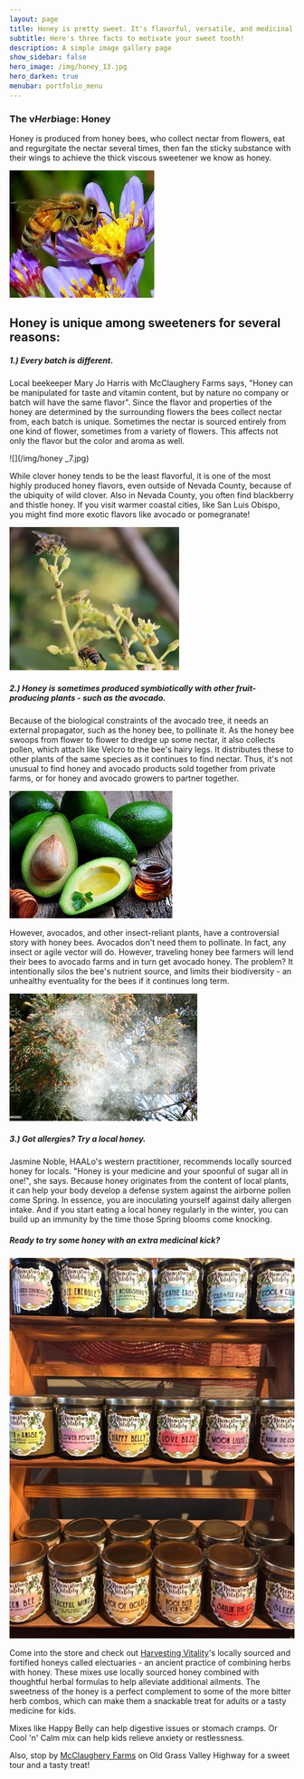 ```yaml
---
layout: page
title: Honey is pretty sweet. It's flavorful, versatile, and medicinal!
subtitle: Here's three facts to motivate your sweet tooth!
description: A simple image gallery page 
show_sidebar: false
hero_image: /img/honey_13.jpg
hero_darken: true
menubar: portfolio_menu
---
```


### The v*Herb*iage: Honey

Honey is produced from honey bees, who collect nectar from flowers, eat and regurgitate the nectar several times, then fan the sticky substance with their wings to achieve the thick viscous sweetener we know as honey.

![](/img/honey_14.jpg)

## Honey is unique among sweeteners for several reasons:

##### 1.) Every batch is different. 

Local beekeeper Mary Jo Harris with McClaughery Farms says, "Honey can be manipulated for taste and vitamin content, but by nature no company or batch will have the same flavor". Since the flavor and properties of the honey are determined by the surrounding flowers the bees collect nectar from, each batch is unique. Sometimes the nectar is sourced entirely from one kind of flower, sometimes from a variety of flowers. This affects not only the flavor but the color and aroma as well.

![](/img/honey _7.jpg)

While clover honey tends to be the least flavorful, it is one of the most highly produced honey flavors, even outside of Nevada County, because of the ubiquity of wild clover. Also in Nevada County, you often find blackberry and thistle honey. If you visit warmer coastal cities, like San Luis Obispo, you might find more exotic flavors like avocado or pomegranate!

![](/img/honey_6.jpg)

##### 2.) Honey is sometimes produced symbiotically with other fruit-producing plants - such as the avocado. 

Because of the biological constraints of the avocado tree, it needs an external propagator, such as the honey bee, to pollinate it. As the honey bee swoops from flower to flower to dredge up some nectar, it also collects pollen, which attach like Velcro to the bee's hairy legs. It distributes these to other plants of the same species as it continues to find nectar. Thus, it's not unusual to find honey and avocado products sold together from private farms, or for honey and avocado growers to partner together.

![](/img/honey_15.jpg)

However, avocados, and other insect-reliant plants, have a controversial story with honey bees. Avocados don't need them to pollinate. In fact, any insect or agile vector will do. However, traveling honey bee farmers will lend their bees to avocado farms and in turn get avocado honey. The problem? It intentionally silos the bee's nutrient source, and limits their biodiversity - an unhealthy eventuality for the bees if it continues long term. 

![](/img/honey_16.jpg)

##### 3.) Got allergies? Try a local honey.

Jasmine Noble, HAALo's western practitioner, recommends locally sourced honey for locals. "Honey is your medicine and your spoonful of sugar all in one!", she says. Because honey originates from the content of local plants, it can help your body develop a defense system against the airborne pollen come Spring. In essence, you are inoculating yourself against daily allergen intake. And if you start eating a local honey regularly in the winter, you can build up an immunity by the time those Spring blooms come knocking.

##### Ready to try some honey with an extra medicinal kick?

![](/img/honey.jpg)

Come into the store and check out [Harvesting Vitality](http://www.mcclaughryfarms.com/?msclkid=f63f6482b53911ec9ef3b719d2d849c3)'s locally sourced and fortified honeys called electuaries - an ancient practice of combining herbs with honey. These mixes use locally sourced honey combined with thoughtful herbal formulas to help alleviate additional ailments. The sweetness of the honey is a perfect complement to some of the more bitter herb combos, which can make them a snackable treat for adults or a tasty medicine for kids.

Mixes like Happy Belly can help digestive issues or stomach cramps. Or Cool 'n' Calm mix can help kids relieve anxiety or restlessness.

Also, stop by [McClaughery Farms](http://www.mcclaughryfarms.com/?msclkid=f63f6482b53911ec9ef3b719d2d849c3) on Old Grass Valley Highway for a sweet tour and a tasty treat!